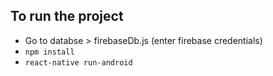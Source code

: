 ## To run the project
* Go to databse > firebaseDb.js (enter firebase credentials)
* `npm install`
* `react-native run-android`
